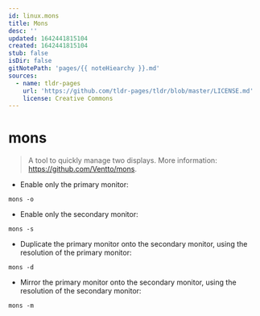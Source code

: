 ```yaml
---
id: linux.mons
title: Mons
desc: ''
updated: 1642441815104
created: 1642441815104
stub: false
isDir: false
gitNotePath: 'pages/{{ noteHiearchy }}.md'
sources:
  - name: tldr-pages
    url: 'https://github.com/tldr-pages/tldr/blob/master/LICENSE.md'
    license: Creative Commons
---
```

# mons

> A tool to quickly manage two displays.
> More information: <https://github.com/Ventto/mons>.

- Enable only the primary monitor:

`mons -o`

- Enable only the secondary monitor:

`mons -s`

- Duplicate the primary monitor onto the secondary monitor, using the resolution of the primary monitor:

`mons -d`

- Mirror the primary monitor onto the secondary monitor, using the resolution of the secondary monitor:

`mons -m`

